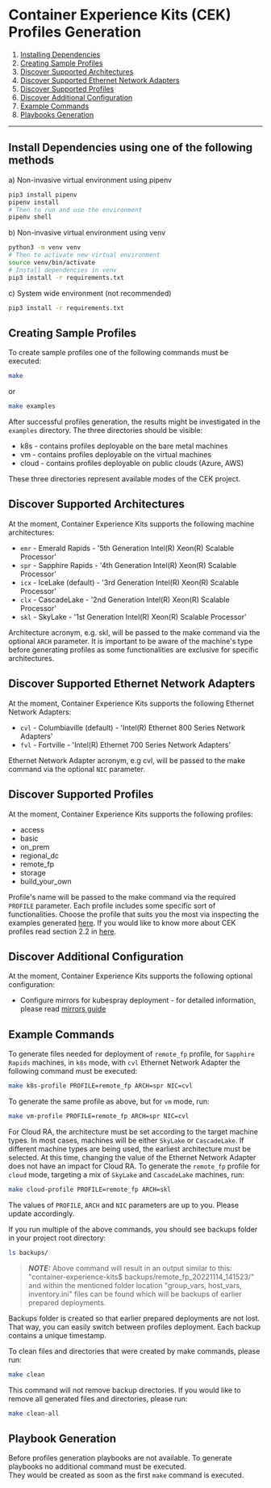# Container Experience Kits (CEK) Profiles Generation

1. [Installing Dependencies](#install-dependencies-using-one-of-the-following-methods)
2. [Creating Sample Profiles](#creating-sample-profiles)
3. [Discover Supported Architectures](#discover-supported-architectures)
4. [Discover Supported Ethernet Network Adapters](#discover-supported-ethernet-network-adapters)
5. [Discover Supported Profiles](#discover-supported-profiles)
6. [Discover Additional Configuration](#discover-additional-configuration)
7. [Example Commands](#example-commands)
8. [Playbooks Generation](#playbook-generation)

---

## Install Dependencies using one of the following methods

a) Non-invasive virtual environment using pipenv

```bash
pip3 install pipenv
pipenv install
# Then to run and use the environment
pipenv shell
```

b) Non-invasive virtual environment using venv

```bash
python3 -m venv venv
# Then to activate new virtual environment
source venv/bin/activate
# Install dependencies in venv
pip3 install -r requirements.txt
```

c) System wide environment (not recommended)

```bash
pip3 install -r requirements.txt
```

## Creating Sample Profiles

To create sample profiles one of the following commands must be executed:

```bash
make
```

or

```bash
make examples
```

After successful profiles generation, the results might be investigated in the `examples` directory.
The three directories should be visible:

* k8s - contains profiles deployable on the bare metal machines
* vm - contains profiles deployable on the virtual machines
* cloud - contains profiles deployable on public clouds (Azure, AWS)

These three directories represent available modes of the CEK project.

## Discover Supported Architectures

At the moment, Container Experience Kits supports the following machine architectures:

* `emr` - Emerald Rapids - '5th Generation Intel(R) Xeon(R) Scalable Processor'
* `spr` - Sapphire Rapids - '4th Generation Intel(R) Xeon(R) Scalable Processor'
* `icx` - IceLake (default) - '3rd Generation Intel(R) Xeon(R) Scalable Processor'
* `clx` - CascadeLake - '2nd Generation Intel(R) Xeon(R) Scalable Processor'
* `skl` - SkyLake - '1st Generation Intel(R) Xeon(R) Scalable Processor'

Architecture acronym, e.g. skl, will be passed to the make command via the optional `ARCH` parameter. It is important to be aware of the machine's type before generating profiles as some functionalities are exclusive for specific architectures.

## Discover Supported Ethernet Network Adapters

At the moment, Container Experience Kits supports the following Ethernet Network Adapters:

* `cvl` - Columbiaville (default) - 'Intel(R) Ethernet 800 Series Network Adapters'
* `fvl` - Fortville - 'Intel(R) Ethernet 700 Series Network Adapters'

Ethernet Network Adapter acronym, e.g cvl, will be passed to the make command via the optional `NIC` parameter.

## Discover Supported Profiles

At the moment, Container Experience Kits supports the following profiles:

* access
* basic
* on_prem
* regional_dc
* remote_fp
* storage
* build_your_own

Profile's name will be passed to the make command via the required `PROFILE` parameter. Each profile includes some specific sort of functionalities. Choose the profile that suits you the most via inspecting the examples generated [here](#creating-sample-profiles).
If you would like to know more about CEK profiles read section 2.2 in [here](https://networkbuilders.intel.com/solutionslibrary/network-and-cloud-edge-container-bare-metal-reference-system-architecture-user-guide).

## Discover Additional Configuration

At the moment, Container Experience Kits supports the following optional configuration:

* Configure mirrors for kubespray deployment - for detailed information, please read [mirrors guide](docs/mirrors.md)

## Example Commands

To generate files needed for deployment of `remote_fp` profile, for `Sapphire Rapids` machines, in `k8s` mode, with `cvl` Ethernet Network Adapter the following command must be executed:

```bash
make k8s-profile PROFILE=remote_fp ARCH=spr NIC=cvl
```

To generate the same profile as above, but for `vm` mode, run:

```bash
make vm-profile PROFILE=remote_fp ARCH=spr NIC=cvl
```

For Cloud RA, the architecture must be set according to the target machine types. In most cases, machines will be either `SkyLake` or `CascadeLake`. If different machine types are being used, the earliest architecture must be selected. At this time, changing the value of the Ethernet Network Adapter does not have an impact for Cloud RA.
To generate the `remote_fp` profile for `cloud` mode, targeting a mix of `SkyLake` and `CascadeLake` machines, run:

```bash
make cloud-profile PROFILE=remote_fp ARCH=skl
```

The values of `PROFILE`, `ARCH` and `NIC` parameters are up to you. Please update accordingly.

If you run multiple of the above commands, you should see backups folder in your project root directory:

```bash
ls backups/
```
> **_NOTE:_** Above command will result in an output similar to this: "container-experience-kits$ backups/remote_fp_20221114_141523/" and within the mentioned folder location "group_vars, host_vars, inventory.ini" files can be found which will be backups of earlier prepared deployments.

Backups folder is created so that earlier prepared deployments are not lost. That way, you can easily switch between profiles deployment. Each backup contains a unique timestamp.

To clean files and directories that were created by make commands, please run:

```bash
make clean
```

This command will not remove backup directories. If you would like to remove all generated files and directories, please run:

```bash
make clean-all
```

## Playbook Generation

Before profiles generation playbooks are not available. To generate playbooks no additional command must be executed.  
They would be created as soon as the first `make` command is executed.

